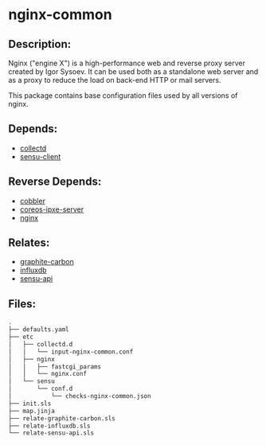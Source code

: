 # nginx-common

## Description:

Nginx ("engine X") is a high-performance web and reverse proxy server created by Igor Sysoev. It can be used both as a standalone web server and as a proxy to reduce the load on back-end HTTP or mail servers.

This package contains base configuration files used by all versions of nginx.

## Depends:

  -  [collectd](/salt/collectd)
  -  [sensu-client](/salt/sensu-client)

## Reverse Depends:

  -  [cobbler](/salt/cobbler)
  -  [coreos-ipxe-server](/salt/coreos-ipxe-server)
  -  [nginx](/salt/nginx)

## Relates:

  -  [graphite-carbon](/salt/graphite-carbon)
  -  [influxdb](/salt/influxdb)
  -  [sensu-api](/salt/sensu-api)

## Files:

```bash
.
├── defaults.yaml
├── etc
│   ├── collectd.d
│   │   └── input-nginx-common.conf
│   ├── nginx
│   │   ├── fastcgi_params
│   │   └── nginx.conf
│   └── sensu
│       └── conf.d
│           └── checks-nginx-common.json
├── init.sls
├── map.jinja
├── relate-graphite-carbon.sls
├── relate-influxdb.sls
└── relate-sensu-api.sls
```
